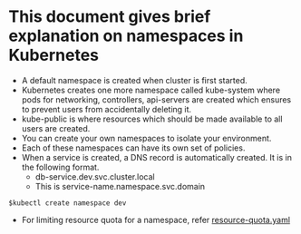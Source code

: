 # This document gives brief explanation on namespaces in Kubernetes

- A default namespace is created when cluster is first started.
- Kubernetes creates one more namespace called kube-system where pods for networking, controllers, api-servers are created
  which ensures to prevent users from accidentally deleting it.
- kube-public is where resources which should be made available to all users are created.
- You can create your own namespaces to isolate your environment.
- Each of these namespaces can have its own set of policies.
- When a service is created, a DNS record is automatically created. It is in the following format.
  - db-service.dev.svc.cluster.local
  - This is service-name.namespace.svc.domain
```shell
$kubectl create namespace dev
```
- For limiting resource quota for a namespace, refer [resource-quota.yaml](../ResourceQuota/resource-quota.yaml)
